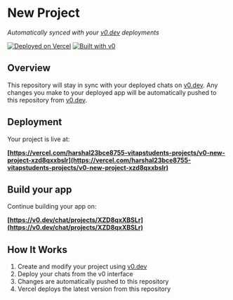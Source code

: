 # New Project

*Automatically synced with your [v0.dev](https://v0.dev) deployments*

[![Deployed on Vercel](https://img.shields.io/badge/Deployed%20on-Vercel-black?style=for-the-badge&logo=vercel)](https://vercel.com/harshal23bce8755-vitapstudents-projects/v0-new-project-xzd8qxxbslr)
[![Built with v0](https://img.shields.io/badge/Built%20with-v0.dev-black?style=for-the-badge)](https://v0.dev/chat/projects/XZD8qxXBSLr)

## Overview

This repository will stay in sync with your deployed chats on [v0.dev](https://v0.dev).
Any changes you make to your deployed app will be automatically pushed to this repository from [v0.dev](https://v0.dev).

## Deployment

Your project is live at:

**[https://vercel.com/harshal23bce8755-vitapstudents-projects/v0-new-project-xzd8qxxbslr](https://vercel.com/harshal23bce8755-vitapstudents-projects/v0-new-project-xzd8qxxbslr)**

## Build your app

Continue building your app on:

**[https://v0.dev/chat/projects/XZD8qxXBSLr](https://v0.dev/chat/projects/XZD8qxXBSLr)**

## How It Works

1. Create and modify your project using [v0.dev](https://v0.dev)
2. Deploy your chats from the v0 interface
3. Changes are automatically pushed to this repository
4. Vercel deploys the latest version from this repository